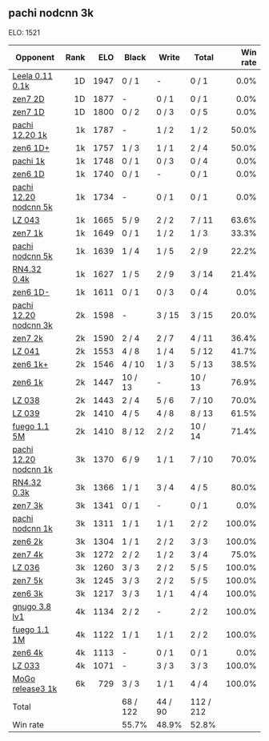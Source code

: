 ## pachi nodcnn 3k ##

ELO: 1521

Opponent | Rank | ELO | Black | Write | Total | Win rate
---------|-----:|----:|-------|-------|-------|-------:
[Leela 0.11 0.1k](Leela%200.11%200.1k.md) | 1D | 1947 | 0 / 1 | - | 0 / 1 | 0.0%
[zen7 2D](zen7%202D.md) | 1D | 1877 | - | 0 / 1 | 0 / 1 | 0.0%
[zen7 1D](zen7%201D.md) | 1D | 1800 | 0 / 2 | 0 / 3 | 0 / 5 | 0.0%
[pachi 12.20 1k](pachi%2012.20%201k.md) | 1k | 1787 | - | 1 / 2 | 1 / 2 | 50.0%
[zen6 1D+](zen6%201D+.md) | 1k | 1757 | 1 / 3 | 1 / 1 | 2 / 4 | 50.0%
[pachi 1k](pachi%201k.md) | 1k | 1748 | 0 / 1 | 0 / 3 | 0 / 4 | 0.0%
[zen6 1D](zen6%201D.md) | 1k | 1740 | 0 / 1 | - | 0 / 1 | 0.0%
[pachi 12.20 nodcnn 5k](pachi%2012.20%20nodcnn%205k.md) | 1k | 1734 | - | 0 / 1 | 0 / 1 | 0.0%
[LZ 043](LZ%20043.md) | 1k | 1665 | 5 / 9 | 2 / 2 | 7 / 11 | 63.6%
[zen7 1k](zen7%201k.md) | 1k | 1649 | 0 / 1 | 1 / 2 | 1 / 3 | 33.3%
[pachi nodcnn 5k](pachi%20nodcnn%205k.md) | 1k | 1639 | 1 / 4 | 1 / 5 | 2 / 9 | 22.2%
[RN4.32 0.4k](RN4.32%200.4k.md) | 1k | 1627 | 1 / 5 | 2 / 9 | 3 / 14 | 21.4%
[zen6 1D-](zen6%201D-.md) | 1k | 1611 | 0 / 1 | 0 / 3 | 0 / 4 | 0.0%
[pachi 12.20 nodcnn 3k](pachi%2012.20%20nodcnn%203k.md) | 2k | 1598 | - | 3 / 15 | 3 / 15 | 20.0%
[zen7 2k](zen7%202k.md) | 2k | 1590 | 2 / 4 | 2 / 7 | 4 / 11 | 36.4%
[LZ 041](LZ%20041.md) | 2k | 1553 | 4 / 8 | 1 / 4 | 5 / 12 | 41.7%
[zen6 1k+](zen6%201k+.md) | 2k | 1546 | 4 / 10 | 1 / 3 | 5 / 13 | 38.5%
[zen6 1k](zen6%201k.md) | 2k | 1447 | 10 / 13 | - | 10 / 13 | 76.9%
[LZ 038](LZ%20038.md) | 2k | 1443 | 2 / 4 | 5 / 6 | 7 / 10 | 70.0%
[LZ 039](LZ%20039.md) | 2k | 1410 | 4 / 5 | 4 / 8 | 8 / 13 | 61.5%
[fuego 1.1 5M](fuego%201.1%205M.md) | 2k | 1410 | 8 / 12 | 2 / 2 | 10 / 14 | 71.4%
[pachi 12.20 nodcnn 1k](pachi%2012.20%20nodcnn%201k.md) | 3k | 1370 | 6 / 9 | 1 / 1 | 7 / 10 | 70.0%
[RN4.32 0.3k](RN4.32%200.3k.md) | 3k | 1366 | 1 / 1 | 3 / 4 | 4 / 5 | 80.0%
[zen7 3k](zen7%203k.md) | 3k | 1341 | 0 / 1 | - | 0 / 1 | 0.0%
[pachi nodcnn 1k](pachi%20nodcnn%201k.md) | 3k | 1311 | 1 / 1 | 1 / 1 | 2 / 2 | 100.0%
[zen6 2k](zen6%202k.md) | 3k | 1304 | 1 / 1 | 2 / 2 | 3 / 3 | 100.0%
[zen7 4k](zen7%204k.md) | 3k | 1272 | 2 / 2 | 1 / 2 | 3 / 4 | 75.0%
[LZ 036](LZ%20036.md) | 3k | 1260 | 3 / 3 | 2 / 2 | 5 / 5 | 100.0%
[zen7 5k](zen7%205k.md) | 3k | 1245 | 3 / 3 | 2 / 2 | 5 / 5 | 100.0%
[zen6 3k](zen6%203k.md) | 3k | 1217 | 3 / 3 | 1 / 1 | 4 / 4 | 100.0%
[gnugo 3.8 lv1](gnugo%203.8%20lv1.md) | 4k | 1134 | 2 / 2 | - | 2 / 2 | 100.0%
[fuego 1.1 1M](fuego%201.1%201M.md) | 4k | 1122 | 1 / 1 | 1 / 1 | 2 / 2 | 100.0%
[zen6 4k](zen6%204k.md) | 4k | 1113 | - | 0 / 1 | 0 / 1 | 0.0%
[LZ 033](LZ%20033.md) | 4k | 1071 | - | 3 / 3 | 3 / 3 | 100.0%
[MoGo release3 1k](MoGo%20release3%201k.md) | 6k | 729 | 3 / 3 | 1 / 1 | 4 / 4 | 100.0%
Total | | | 68 / 122 | 44 / 90 | 112 / 212 | 
Win rate| | | 55.7% | 48.9% | 52.8% | 
